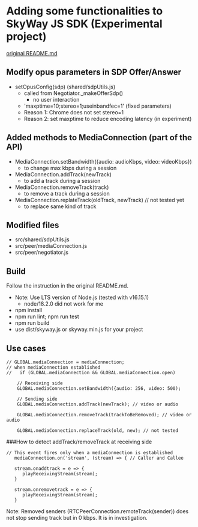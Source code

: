# Adding some functionalities to SkyWay JS SDK (Experimental project)

[original README.md](./README-original.md)

## Modify opus parameters in SDP Offer/Answer

- setOpusConfig(sdp) (shared/sdpUtils.js)
	- called from Negotiator._makeOfferSdp()
		- no user interaction
	- 'maxptime=10;stereo=1;useinbandfec=1' (fixed parameters)
	- Reason 1: Chrome does not set stereo=1
	- Reason 2: set maxptime to reduce encoding latency (in experiment)

## Added methods to MediaConnection (part of the API)

- MediaConnection.setBandwidth({audio: audioKbps, video: videoKbps})
	- to change max kbps during a session
- MediaConnection.addTrack(newTrack)
	- to add a track during a session
- MediaConnection.removeTrack(track)
	- to remove a track during a session
- MediaConnection.replateTrack(oldTrack, newTrack) // not tested yet
	- to replace same kind of track

## Modified files
- src/shared/sdpUtils.js
- src/peer/mediaConnection.js
- src/peer/negotiator.js

## Build
Follow the instruction in the original README.md.
- Note: Use LTS version of Node.js (tested with v16.15.1)
	- node/18.2.0 did not work for me
- npm install
- npm run lint; npm run test
- npm run build
- use dist/skyway.js or skyway.min.js for your project

## Use cases

```
// GLOBAL.mediaConnection = mediaConnection; 
// when mediaConnection established
//   if (GLOBAL.mediaConnection && GLOBAL.mediaConnection.open)

    // Receiving side
    GLOBAL.mediaConnection.setBandwidth({audio: 256, video: 500); 

    // Sending side
    GLOBAL.mediaConnection.addTrack(newTrack); // video or audio

    GLOBAL.mediaConnection.removeTrack(trackToBeRemoved); // video or audio

    GLOBAL.mediaConnection.replaceTrack(old, new); // not tested

```
###How to detect addTrack/removeTrack at receiving side


```
// This event fires only when a mediaConnection is established
   mediaConnection.on('stream', (stream) => { // Caller and Callee

   stream.onaddtrack = e => {
      playReceivingStream(stream); 
   }

   stream.onremovetrack = e => {
      playReceivingStream(stream);
   }

```
Note: Removed senders (RTCPeerConnection.remoteTrack(sender)) does not stop sending track but in 0 kbps. It is in investigation.
